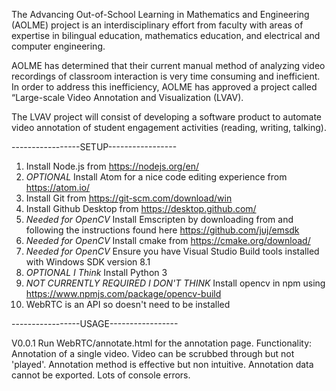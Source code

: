 The Advancing Out-of-School Learning in Mathematics and Engineering (AOLME) project is an interdisciplinary effort from faculty with areas of expertise in bilingual education, mathematics education, and electrical and computer engineering.

AOLME has determined that their current manual method of analyzing video recordings of classroom interaction is very time consuming and inefficient. In order to address this inefficiency, AOLME has approved a project called “Large-scale Video Annotation and Visualization (LVAV).

The LVAV project will consist of developing a software product to automate video annotation of student engagement activities (reading, writing, talking).

-----------------SETUP-----------------

1) Install Node.js from https://nodejs.org/en/
2) *OPTIONAL* Install Atom for a nice code editing experience from https://atom.io/
3) Install Git from https://git-scm.com/download/win
4) Install Github Desktop from https://desktop.github.com/
5) *Needed for OpenCV* Install Emscripten by downloading from and following the instructions found here https://github.com/juj/emsdk
6) *Needed for OpenCV* Install cmake from https://cmake.org/download/
7) *Needed for OpenCV* Ensure you have Visual Studio Build tools installed with Windows SDK version 8.1
8) *OPTIONAL I Think* Install Python 3
9) *NOT CURRENTLY REQUIRED I DON'T THINK* Install opencv in npm using https://www.npmjs.com/package/opencv-build
10) WebRTC is an API so doesn't need to be installed

-----------------USAGE-----------------

V0.0.1  Run WebRTC/annotate.html for the annotation page.
        Functionality:  Annotation of a single video.
                        Video can be scrubbed through but not 'played'.
                        Annotation method is effective but non intuitive.
                        Annotation data cannot be exported.
                        Lots of console errors.
